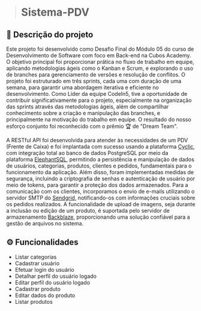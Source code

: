 ># Sistema-PDV
## 📂 Descrição do projeto
Este projeto foi desenvolvido como Desafio Final do Módulo 05 do curso de Desenvolvimento de Software com foco em Back-end na Cubos Academy. O objetivo principal foi proporcionar prática no fluxo de trabalho em equipe, aplicando metodologias ágeis como o Kanban e Scrum, e explorando o uso de branches para gerenciamento de versões e resolução de conflitos. O projeto foi estruturado em três sprints, cada uma com duração de uma semana, para garantir uma abordagem iterativa e eficiente no desenvolvimento. Como Líder da equipe CodeIn5, tive a oportunidade de contribuir significativamente para o projeto, especialmente na organização das sprints através das metodologias ágeis, além de compartilhar conhecimento sobre a criação e manipulação das branches, e principalmente na motivação do trabalho em equipe. O resultado do nosso esforço conjunto foi reconhecido com o prêmio 🏆 de "Dream Team".

A RESTful API foi desenvolvida para atender às necessidades de um PDV (Frente de Caixa) e foi implantada com sucesso usando a plataforma [Cyclic](https://www.cyclic.sh/), com integração total ao banco de dados PostgreSQL por meio da plataforma [ElephantSQL](https://www.elephantsql.com/), permitindo a persistência e manipulação de dados de usuários, categorias, produtos, clientes e pedidos, fundamentais para o funcionamento da aplicação. Além disso, foram implementadas medidas de segurança, incluindo a criptografia de senhas e autenticação de usuário por meio de tokens, para garantir a proteção dos dados armazenados. Para a comunicação com os clientes, incorporamos o envio de e-mails utilizando o servidor SMTP do [Sendgrid](https://sendgrid.com/en-us/2?adobe_mc_sdid=SDID%3D0C972E2A1A5B44D5-7C455C1ECC21C801%7CMCORGID%3D32523BB96217F7B60A495CB6%40AdobeOrg%7CTS%3D1704917007), notificando-os com informações cruciais sobre os pedidos realizados. A funcionalidade de upload de imagens, seja durante a inclusão ou edição de um produto, é suportada pelo servidor de armazenamento [Backblaze](https://www.backblaze.com/), proporcionando uma solução confiável para a gestão de arquivos no sistema.

## ⚙ Funcionalidades
* Listar categorias
* Cadastrar usuário
* Efetuar login do usuário
* Detalhar perfil do usuário logado
* Editar perfil do usuário logado
* Cadastrar produto
* Editar dados do produto
* Listar produtos
